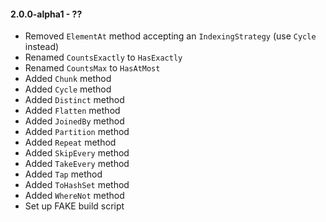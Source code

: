 #### 2.0.0-alpha1 - ??
* Removed `ElementAt` method accepting an `IndexingStrategy` (use `Cycle` instead)
* Renamed `CountsExactly` to `HasExactly`
* Renamed `CountsMax` to `HasAtMost`
* Added `Chunk` method
* Added `Cycle` method
* Added `Distinct` method
* Added `Flatten` method
* Added `JoinedBy` method
* Added `Partition` method
* Added `Repeat` method
* Added `SkipEvery` method
* Added `TakeEvery` method
* Added `Tap` method
* Added `ToHashSet` method
* Added `WhereNot` method
* Set up FAKE build script
